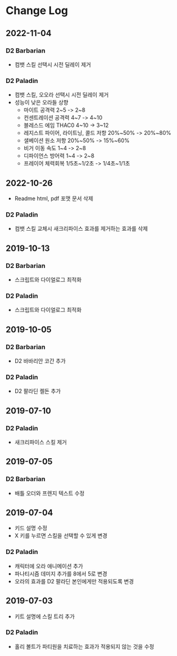 # Change Log

## 2022-11-04

### D2 Barbarian

- 컴뱃 스킬 선택시 시전 딜레이 제거

### D2 Paladin

- 컴뱃 스킬, 오오라 선택시 시전 딜레이 제거
- 성능이 낮은 오라들 상향
  - 마이트 공격력 2~5 -> 2~8
  - 컨센트레이션 공격력 4~7 -> 4~10
  - 블레스드 에임 THAC0 4~10 -> 3~12
  - 레지스트 파이어, 라이트닝, 콜드 저항 20%~50% -> 20%~80%
  - 샐베이션 원소 저항 20%~50% -> 15%~60%
  - 비거 이동 속도 1~4 -> 2~8
  - 디파이언스 방어력 1~4 -> 2~8
  - 프레이어 체력회복 1/5초~1/2초 -> 1/4초~1/1초

## 2022-10-26

- Readme html, pdf 포맷 문서 삭제

### D2 Paladin

- 컴뱃 스킬 교체시 새크리파이스 효과를 제거하는 효과를 삭제

## 2019-10-13

### D2 Barbarian

- 스크립트와 다이얼로그 최적화

### D2 Paladin

- 스크립트와 다이얼로그 최적화

## 2019-10-05

### D2 Barbarian

- D2 바바리안 코간 추가

### D2 Paladin

- D2 팔라딘 켈돈 추가

## 2019-07-10

### D2 Paladin

- 새크리파이스 스킬 제거

## 2019-07-05

### D2 Barbarian

- 배틀 오더와 프렌지 텍스트 수정

## 2019-07-04

- 키드 설명 수정
- X 키를 누르면 스킬을 선택할 수 있게 변경

### D2 Paladin

- 캐릭터에 오라 애니메이션 추가
- 파나티시즘 데미지 추가를 8에서 5로 변경
- 오라의 효과를 D2 팔라딘 본인에게만 적용되도록 변경

## 2019-07-03

- 키트 설명에 스킬 트리 추가

### D2 Paladin

- 홀리 볼트가 파티원을 치료하는 효과가 적용되지 않는 것을 수정
